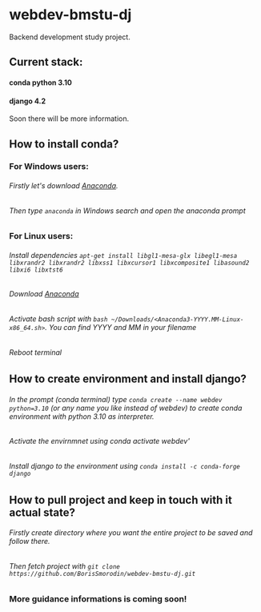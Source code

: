 # webdev-bmstu-dj

Backend development study project. 

## Current stack:

#### conda python 3.10
#### django 4.2

Soon there will be more information.


## How to install conda?

### For Windows users:
###### Firstly let's download [Anaconda](https://www.anaconda.com/download/).
###### Then type `anaconda` in Windows search and open the anaconda prompt
### For Linux users:
###### Install dependencies `apt-get install libgl1-mesa-glx libegl1-mesa libxrandr2 libxrandr2 libxss1 libxcursor1 libxcomposite1 libasound2 libxi6 libxtst6`
###### Download [Anaconda](https://www.anaconda.com/download/#linux)
###### Activate bash script with `bash ~/Downloads/<Anaconda3-YYYY.MM-Linux-x86_64.sh>`. You can find YYYY and MM in your filename
###### Reboot terminal

## How to create environment and install django?

###### In the prompt (conda terminal) type `conda create --name webdev python=3.10` (or any name you like instead of webdev) to create conda environment with python 3.10 as interpreter.
###### Activate the envirnmnet using conda activate webdev'
###### Install django to the environment using `conda install -c conda-forge django`

## How to pull project and keep in touch with it actual state?

###### Firstly create directory where you want the entire project to be saved and follow there.
###### Then fetch project with `git clone https://github.com/BorisSmorodin/webdev-bmstu-dj.git`
### More guidance informations is coming soon!
